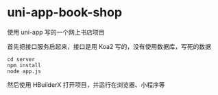 # uni-app-book-shop

使用 uni-app 写的一个网上书店项目

首先把接口服务启起来，接口是用 Koa2 写的，没有使用数据库，写死的数据

```shell
cd server
npm install 
node app.js
```

然后使用 HBuilderX 打开项目，并运行在浏览器、小程序等
